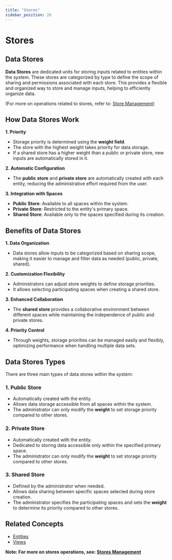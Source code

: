```yaml
---
title: "Stores"
sidebar_position: 26
---
```


# Stores
## Data Stores
**Data Stores** are dedicated units for storing inputs related to entities within the system. These stores are categorized by type to define the scope of sharing and permissions associated with each store. This provides a flexible and organized way to store and manage inputs, helping to efficiently organize data.

(For more on operations related to stores, refer to: [Store Management](../../data-management/stores.md))

## How Data Stores Work

**1. Priority**
- Storage priority is determined using the **weight field**.
- The store with the highest weight takes priority for data storage.
- If a shared store has a higher weight than a public or private store, new inputs are automatically stored in it.

**2. Automatic Configuration**
- The **public store** and **private store** are automatically created with each entity, reducing the administrative effort required from the user.

**3. Integration with Spaces**
- **Public Store**: Available to all spaces within the system.
- **Private Store**: Restricted to the entity's primary space.
- **Shared Store**: Available only to the spaces specified during its creation.

## Benefits of Data Stores

**1. Data Organization**
- Data stores allow inputs to be categorized based on sharing scope, making it easier to manage and filter data as needed (public, private, shared).

**2. Customization Flexibility**
- Administrators can adjust store weights to define storage priorities.
- It allows selecting participating spaces when creating a shared store.

**3. Enhanced Collaboration**
- The **shared store** provides a collaborative environment between different spaces while maintaining the independence of public and private stores.

**4. Priority Control**
- Through weights, storage priorities can be managed easily and flexibly, optimizing performance when handling multiple data sets.


## Data Stores Types
There are three main types of data stores within the system:

### 1. Public Store
- Automatically created with the entity.
- Allows data storage accessible from all spaces within the system.
- The administrator can only modify the **weight** to set storage priority compared to other stores.

### 2. Private Store
- Automatically created with the entity.
- Dedicated to storing data accessible only within the specified primary space.
- The administrator can only modify the **weight** to set storage priority compared to other stores.

### 3. Shared Store
- Defined by the administrator when needed.
- Allows data sharing between specific spaces selected during store creation.
- The administrator specifies the participating spaces and sets the **weight** to determine its priority compared to other stores.

## Related Concepts
- [Entities](./entities.md)
- [Views](./views.md)

**Note: For more on stores operations, see: [Stores Management](../../data-management/stores.md)**
